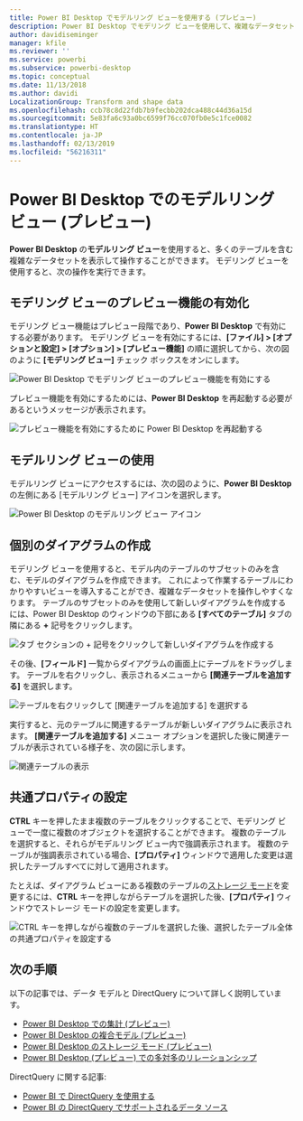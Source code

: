 ```yaml
---
title: Power BI Desktop でモデルリング ビューを使用する (プレビュー)
description: Power BI Desktop でモデリング ビューを使用して、複雑なデータセットをビジュアル形式で表示させます
author: davidiseminger
manager: kfile
ms.reviewer: ''
ms.service: powerbi
ms.subservice: powerbi-desktop
ms.topic: conceptual
ms.date: 11/13/2018
ms.author: davidi
LocalizationGroup: Transform and shape data
ms.openlocfilehash: ccb78c8d22fdb7b9fecbb202dca488c44d36a15d
ms.sourcegitcommit: 5e83fa6c93a0bc6599f76cc070fb0e5c1fce0082
ms.translationtype: HT
ms.contentlocale: ja-JP
ms.lasthandoff: 02/13/2019
ms.locfileid: "56216311"
---
```

# <a name="modeling-view-in-power-bi-desktop-preview"></a>Power BI Desktop でのモデルリング ビュー (プレビュー)

**Power BI Desktop** の**モデルリング ビュー**を使用すると、多くのテーブルを含む複雑なデータセットを表示して操作することができます。 モデリング ビューを使用すると、次の操作を実行できます。


## <a name="enabling-the-modeling-view-preview-feature"></a>モデリング ビューのプレビュー機能の有効化

モデリング ビュー機能はプレビュー段階であり、**Power BI Desktop** で有効にする必要があります。 モデリング ビューを有効にするには、**[ファイル] > [オプションと設定] > [オプション] > [プレビュー機能]** の順に選択してから、次の図のように **[モデリング ビュー]** チェック ボックスをオンにします。

![Power BI Desktop でモデリング ビューのプレビュー機能を有効にする](media/desktop-modeling-view/modeling-view_01.png)

プレビュー機能を有効にするためには、**Power BI Desktop** を再起動する必要があるというメッセージが表示されます。 

![プレビュー機能を有効にするために Power BI Desktop を再起動する](media/desktop-modeling-view/modeling-view_01b.png)

## <a name="using-modeling-view"></a>モデルリング ビューの使用

モデルリング ビューにアクセスするには、次の図のように、**Power BI Desktop** の左側にある [モデルリング ビュー] アイコンを選択します。

![Power BI Desktop のモデルリング ビュー アイコン](media/desktop-modeling-view/modeling-view_02.png)

## <a name="creating-separate-diagrams"></a>個別のダイアグラムの作成

モデリング ビューを使用すると、モデル内のテーブルのサブセットのみを含む、モデルのダイアグラムを作成できます。 これによって作業するテーブルにわかりやすいビューを導入することができ、複雑なデータセットを操作しやすくなります。 テーブルのサブセットのみを使用して新しいダイアグラムを作成するには、Power BI Desktop のウィンドウの下部にある **[すべてのテーブル]** タブの隣にある **+** 記号をクリックします。

![タブ セクションの + 記号をクリックして新しいダイアグラムを作成する](media/desktop-modeling-view/modeling-view_03.png)

その後、**[フィールド]** 一覧からダイアグラムの画面上にテーブルをドラッグします。 テーブルを右クリックし、表示されるメニューから **[関連テーブルを追加する]** を選択します。

![テーブルを右クリックして [関連テーブルを追加する] を選択する](media/desktop-modeling-view/modeling-view_04.png)

実行すると、元のテーブルに関連するテーブルが新しいダイアグラムに表示されます。 **[関連テーブルを追加する]** メニュー オプションを選択した後に関連テーブルが表示されている様子を、次の図に示します。

![関連テーブルの表示](media/desktop-modeling-view/modeling-view_05.png)

## <a name="setting-common-properties"></a>共通プロパティの設定

**CTRL** キーを押したまま複数のテーブルをクリックすることで、モデリング ビューで一度に複数のオブジェクトを選択することができます。 複数のテーブルを選択すると、それらがモデルリング ビュー内で強調表示されます。 複数のテーブルが強調表示されている場合、**[プロパティ]** ウィンドウで適用した変更は選択したテーブルすべてに対して適用されます。

たとえば、ダイアグラム ビューにある複数のテーブルの[ストレージ モード](desktop-storage-mode.md)を変更するには、**CTRL** キーを押しながらテーブルを選択した後、**[プロパティ]** ウィンドウでストレージ モードの設定を変更します。

![CTRL キーを押しながら複数のテーブルを選択した後、選択したテーブル全体の共通プロパティを設定する](media/desktop-modeling-view/modeling-view_06.png)


## <a name="next-steps"></a>次の手順

以下の記事では、データ モデルと DirectQuery について詳しく説明しています。

* [Power BI Desktop での集計 (プレビュー)](desktop-aggregations.md)
* [Power BI Desktop の複合モデル (プレビュー)](desktop-composite-models.md)
* [Power BI Desktop のストレージ モード (プレビュー)](desktop-storage-mode.md)
* [Power BI Desktop (プレビュー) での多対多のリレーションシップ](desktop-many-to-many-relationships.md)


DirectQuery に関する記事:

* [Power BI で DirectQuery を使用する](desktop-directquery-about.md)
* [Power BI の DirectQuery でサポートされるデータ ソース](desktop-directquery-data-sources.md)
